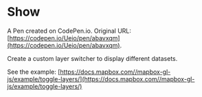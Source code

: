 # Show

A Pen created on CodePen.io. Original URL: [https://codepen.io/Ueio/pen/abavxqm](https://codepen.io/Ueio/pen/abavxqm).

Create a custom layer switcher to display different datasets.

See the example: [https://docs.mapbox.com//mapbox-gl-js/example/toggle-layers/](https://docs.mapbox.com//mapbox-gl-js/example/toggle-layers/)